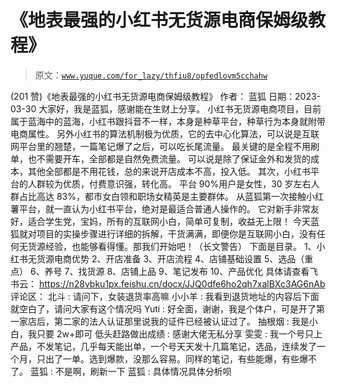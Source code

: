# 《地表最强的小红书无货源电商保姆级教程》

> 原文：[`www.yuque.com/for_lazy/thfiu8/opfedlovm5cchahw`](https://www.yuque.com/for_lazy/thfiu8/opfedlovm5cchahw)

<ne-h2 id="bc17a6ae" data-lake-id="bc17a6ae"><ne-heading-ext><ne-heading-anchor></ne-heading-anchor><ne-heading-fold></ne-heading-fold></ne-heading-ext><ne-heading-content><ne-text id="uceb3c8cb">(201 赞)《地表最强的小红书无货源电商保姆级教程》</ne-text></ne-heading-content></ne-h2> <ne-p id="u8472b524" data-lake-id="u8472b524"><ne-text id="u80616fe8">作者： 蓝狐</ne-text></ne-p> <ne-p id="ube67305e" data-lake-id="ube67305e"><ne-text id="u46c5b12e">日期：2023-03-30</ne-text></ne-p> <ne-p id="u95f98ed1" data-lake-id="u95f98ed1"><ne-text id="u2ea7ad8c">大家好，我是蓝狐，感谢能在生财上分享。</ne-text></ne-p> <ne-p id="ud87c6fea" data-lake-id="ud87c6fea"><ne-text id="u402e624e">小红书无货源电商项目，目前属于蓝海中的蓝海，小红书跟抖音不一样，本身是种草平台，种草行为本身就附带电商属性。</ne-text></ne-p> <ne-p id="ucd7882f4" data-lake-id="ucd7882f4"><ne-text id="uf83f65fd">另外小红书的算法机制极为优质，它的去中心化算法，可以说是互联网平台里的翘楚，一篇笔记爆了之后，可以吃长尾流量。</ne-text></ne-p> <ne-p id="u323b1e60" data-lake-id="u323b1e60"><ne-text id="u65eb30cd">最关键的是全程不用刷单，也不需要开车，全部都是自然免费流量。</ne-text></ne-p> <ne-p id="uc4a72775" data-lake-id="uc4a72775"><ne-text id="uf214afe6">可以说是除了保证金外和发货的成本，其他全部都是不用花钱，总的来说开店成本不高，投入低。</ne-text></ne-p> <ne-p id="u029c301c" data-lake-id="u029c301c"><ne-text id="u5b8b5571">其次，小红书平台的人群较为优质，付费意识强，转化高。</ne-text></ne-p> <ne-p id="u598f15d1" data-lake-id="u598f15d1"><ne-text id="uead40080">平台 90%用户是女性，30 岁左右人群占比高达 83%，都市女白领和职场女精英是主要群体。</ne-text></ne-p> <ne-p id="u523c70e9" data-lake-id="u523c70e9"><ne-text id="u5a46b21c">从蓝狐第一次接触小红薯平台，就一直认为小红书平台，绝对是最适合普通人操作的。</ne-text></ne-p> <ne-p id="ude0c685f" data-lake-id="ude0c685f"><ne-text id="uf30b826d">它对新手非常友好，适合学生党，宝妈，所有的互联网小白，简单可复制，收益无上限！</ne-text></ne-p> <ne-p id="u2cb1aa08" data-lake-id="u2cb1aa08"><ne-text id="u680792f1">今天蓝狐就对项目的实操步骤进行详细的拆解，干货满满，即便你是互联网小白，没有任何无货源经验，也能够看得懂。那我们开始吧！（长文警告）</ne-text></ne-p> <ne-p id="u2d85143b" data-lake-id="u2d85143b"><ne-text id="uf36734e7">下面是目录。</ne-text></ne-p> <ne-p id="ub5ef116c" data-lake-id="ub5ef116c"><ne-text id="u5f739a4e">1、小红书无货源电商优势</ne-text></ne-p> <ne-p id="u99e42570" data-lake-id="u99e42570"><ne-text id="uae2ba0b9">2、开店准备</ne-text></ne-p> <ne-p id="u8ede0360" data-lake-id="u8ede0360"><ne-text id="u34cb0172">3、开店流程</ne-text></ne-p> <ne-p id="u1326a0ac" data-lake-id="u1326a0ac"><ne-text id="uef3aeb1d">4、店铺基础设置</ne-text></ne-p> <ne-p id="ue8ab06ad" data-lake-id="ue8ab06ad"><ne-text id="ucb1bd69c">5、选品（重点）</ne-text></ne-p> <ne-p id="u205a50f5" data-lake-id="u205a50f5"><ne-text id="u0e3db827">6、养号</ne-text></ne-p> <ne-p id="u45e3a5fb" data-lake-id="u45e3a5fb"><ne-text id="uc3be5f03">7、找货源</ne-text></ne-p> <ne-p id="ub6293a8c" data-lake-id="ub6293a8c"><ne-text id="uf773ddaa">8、店铺上品</ne-text></ne-p> <ne-p id="u4260d4a3" data-lake-id="u4260d4a3"><ne-text id="u3e7d1495">9、笔记发布</ne-text></ne-p> <ne-p id="ufa41e30a" data-lake-id="ufa41e30a"><ne-text id="u5f51b41e">10、产品优化</ne-text></ne-p> <ne-p id="u7731faba" data-lake-id="u7731faba"><ne-text id="ua3ce95f3">具体请查看飞书云：</ne-text></ne-p> <ne-p id="u4f134e92" data-lake-id="u4f134e92">[<ne-text id="uc4b243e9">https://n28vbku1px.feishu.cn/docx/JJQ0dfe6ho2qh7xalBXc3AG6nAb</ne-text>](https://n28vbku1px.feishu.cn/docx/JJQ0dfe6ho2qh7xalBXc3AG6nAb)</ne-p> <ne-hole id="u5f2585c2" data-lake-id="u5f2585c2"><ne-card data-card-name="hr" data-card-type="block" id="AjSfT" data-event-boundary="card"><ne-p id="uf0c8c9af" data-lake-id="uf0c8c9af"><ne-text id="ud24a0be0">评论区：</ne-text></ne-p> <ne-p id="u83f65308" data-lake-id="u83f65308"><ne-text id="u75fc6935">北斗 : 请问下，女装退货率高嘛</ne-text> <ne-text id="u16a82152">小小羊 : 我看到退货地址的内容后下面就空白了，请问大家有这个情况吗</ne-text> <ne-text id="u7a4c21f3">Yuti : 好全面，谢谢，我是个体户，可是开了第一家店后，第二家的法人认证那里说我的证件已经被认证过了。</ne-text> <ne-text id="u27161a62">抽根烟 : 我是小白，我只要 2w+即可</ne-text> <ne-text id="uf59c2790">低头赶路做出成绩 : 感谢大佬无私分享</ne-text> <ne-text id="u171069a5">雯雯 : 我一个号只上产品，不发笔记，几乎每天能出单，一个号天天发十几篇笔记，选品，连续发了一个月，只出了一单。选到爆款，没那么容易。同样的笔记，有些能爆，有些爆不了。</ne-text> <ne-text id="u8701d54b">蓝狐 : 不是啊，刷新一下</ne-text> <ne-text id="u5599e37a">蓝狐 : 具体情况具体分析呗</ne-text></ne-p></ne-card></ne-hole>